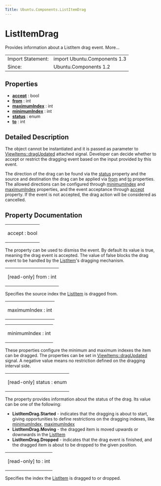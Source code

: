 ```yaml
---
Title: Ubuntu.Components.ListItemDrag
---
```

        
ListItemDrag
============

<span class="subtitle"></span>
Provides information about a ListItem drag event. More...

|                   |                              |
|-------------------|------------------------------|
| Import Statement: | import Ubuntu.Components 1.3 |
| Since:            | Ubuntu.Components 1.2        |

<span id="properties"></span>
Properties
----------

-   ****[accept](#accept-prop)**** : bool
-   ****[from](#from-prop)**** : int
-   ****[maximumIndex](#maximumIndex-prop)**** : int
-   ****[minimumIndex](#minimumIndex-prop)**** : int
-   ****[status](#status-prop)**** : enum
-   ****[to](#to-prop)**** : int

<span id="details"></span>
Detailed Description
--------------------

The object cannot be instantiated and it is passed as parameter to [ViewItems::dragUpdated](../Ubuntu.Components.ViewItems.md#dragUpdated-signal) attached signal. Developer can decide whether to accept or restrict the dragging event based on the input provided by this event.

The direction of the drag can be found via the [status](#status-prop) property and the source and destination the drag can be applied via [from](#from-prop) and [to](#to-prop) properties. The allowed directions can be configured through [minimumIndex](#minimumIndex-prop) and [maximumIndex](#maximumIndex-prop) properties, and the event acceptance through [accept](#accept-prop) property. If the event is not accepted, the drag action will be considered as cancelled.

Property Documentation
----------------------

<table>
<colgroup>
<col width="100%" />
</colgroup>
<tbody>
<tr class="odd">
<td><p><span id="accept-prop"></span><span class="name">accept</span> : <span class="type">bool</span></p></td>
</tr>
</tbody>
</table>

The property can be used to dismiss the event. By default its value is true, meaning the drag event is accepted. The value of false blocks the drag event to be handled by the [ListItem](../Ubuntu.Components.ListItem.md)'s dragging mechanism.

<table>
<colgroup>
<col width="100%" />
</colgroup>
<tbody>
<tr class="odd">
<td><p><span id="from-prop"></span><span class="qmlreadonly">[read-only] </span><span class="name">from</span> : <span class="type">int</span></p></td>
</tr>
</tbody>
</table>

Specifies the source index the [ListItem](../Ubuntu.Components.ListItem.md) is dragged from.

<table>
<colgroup>
<col width="100%" />
</colgroup>
<tbody>
<tr class="odd">
<td><p><span id="maximumIndex-prop"></span><span class="name">maximumIndex</span> : <span class="type">int</span></p></td>
</tr>
</tbody>
</table>

<table>
<colgroup>
<col width="100%" />
</colgroup>
<tbody>
<tr class="odd">
<td><p><span id="minimumIndex-prop"></span><span class="name">minimumIndex</span> : <span class="type">int</span></p></td>
</tr>
</tbody>
</table>

These properties configure the minimum and maximum indexes the item can be dragged. The properties can be set in [ViewItems::dragUpdated](../Ubuntu.Components.ViewItems.md#dragUpdated-signal) signal. A negative value means no restriction defined on the dragging interval side.

<table>
<colgroup>
<col width="100%" />
</colgroup>
<tbody>
<tr class="odd">
<td><p><span id="status-prop"></span><span class="qmlreadonly">[read-only] </span><span class="name">status</span> : <span class="type">enum</span></p></td>
</tr>
</tbody>
</table>

The property provides information about the status of the drag. Its value can be one of the following:

-   **ListItemDrag.Started** - indicates that the dragging is about to start, giving opportunities to define restrictions on the dragging indexes, like [minimumIndex](#minimumIndex-prop), [maximumIndex](#maximumIndex-prop)
-   **ListItemDrag.Moving** - the dragged item is moved upwards or downwards in the [ListItem](../Ubuntu.Components.ListItem.md)
-   **ListItemDrag.Dropped** - indicates that the drag event is finished, and the dragged item is about to be dropped to the given position.

<table>
<colgroup>
<col width="100%" />
</colgroup>
<tbody>
<tr class="odd">
<td><p><span id="to-prop"></span><span class="qmlreadonly">[read-only] </span><span class="name">to</span> : <span class="type">int</span></p></td>
</tr>
</tbody>
</table>

Specifies the index the [ListItem](../Ubuntu.Components.ListItem.md) is dragged to or dropped.

